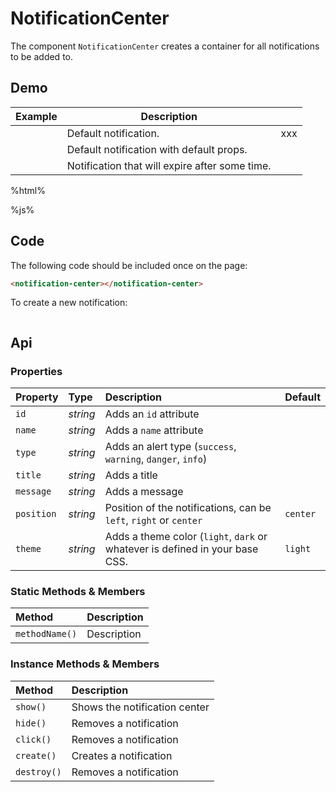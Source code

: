 # NotificationCenter
The component `NotificationCenter` creates a container for all notifications to be added to.

## Demo

<notification-center></notification-center>

<table class="example">
  <thead>
    <tr>
      <th>Example</th>
      <th>Description</th>
      <th></th>
    </tr>
  </thead>
  <tbody>
    <tr>
      <td>
        <input-button id="notification-link-1" value="Notify Me"></input-button>
      </td>
      <td>Default notification.</td>
      <td>
        xxx
      </td>
    </tr>
    <tr>
      <td>
        <input-button id="notification-link-2" value="Success"></input-button>
        <input-button id="notification-link-3" value="Warning"></input-button>
        <input-button id="notification-link-4" value="Danger"></input-button>
        <input-button id="notification-link-5" value="Info"></input-button>
      </td>
      <td>Default notification with default props.</td>
      <td>
        <icon-container src="./sprite.svg#code"></icon-container>
      </td>
    </tr>
    <tr>
      <td>
        <input-button id="notification-link-6" value="Self Close"></input-button>
      </td>
      <td>Notification that will expire after some time.</td>
      <td>
        <icon-container src="./sprite.svg#code"></icon-container>
      </td>
    </tr>
  </tbody>
</table>

%html%

%js%

## Code

The following code should be included once on the page:

```html
<notification-center></notification-center>
```

To create a new notification:

```js

```

## Api

### Properties

| Property | Type | Description | Default |
| :--- | :--- | :--- | :--- |
| `id` | *string* | Adds an `id` attribute |  |
| `name` | *string* | Adds a `name` attribute |  |
| `type` | *string* | Adds an alert type (`success`, `warning`, `danger`, `info`) |  |
| `title` | *string* | Adds a title |  |
| `message` | *string* | Adds a message |  |
| `position` | *string* | Position of the notifications, can be `left`, `right` or `center` | `center` |
| `theme` | *string* | Adds a theme color (`light`, `dark` or whatever is defined in your base CSS. | `light` |

### Static Methods & Members

| Method | Description |
| :--- | :--- |
| `methodName()` | Description |

### Instance Methods & Members

| Method | Description |
| :--- | :--- |
| `show()` | Shows the notification center |
| `hide()` | Removes a notification |
| `click()` | Removes a notification |
| `create()` | Creates a notification |
| `destroy()` | Removes a notification |
